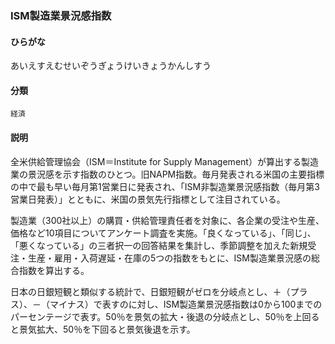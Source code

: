 <div style="display:none;">

## [あ行](securities-terms?id=あ行)

</div>

### ISM製造業景況感指数

#### ひらがな

あいえすえむせいぞうぎょうけいきょうかんしすう

#### 分類

`経済`

#### 説明

全米供給管理協会（ISM＝Institute for Supply Management）が算出する製造業の景況感を示す指数のひとつ。旧NAPM指数。毎月発表される米国の主要指標の中で最も早い毎月第1営業日に発表され、「ISM非製造業景況感指数（毎月第3営業日発表）」とともに、米国の景気先行指標として注目されている。
 
製造業（300社以上）の購買・供給管理責任者を対象に、各企業の受注や生産、価格など10項目についてアンケート調査を実施。「良くなっている」、「同じ」、「悪くなっている」の三者択一の回答結果を集計し、季節調整を加えた新規受注・生産・雇用・入荷遅延・在庫の5つの指数をもとに、ISM製造業景況感の総合指数を算出する。
 
日本の日銀短観と類似する統計で、日銀短観がゼロを分岐点とし、＋（プラス）、－（マイナス）で表すのに対し、ISM製造業景況感指数は0から100までのパーセンテージで表す。50％を景気の拡大・後退の分岐点とし、50％を上回ると景気拡大、50％を下回ると景気後退を示す。

<div style="display:none;">

## [か行](securities-terms?id=か行)
## [さ行](securities-terms?id=さ行)
## [た行](securities-terms?id=た行)
## [な行](securities-terms?id=な行)
## [は行](securities-terms?id=は行)
## [ま行](securities-terms?id=ま行)
## [や行](securities-terms?id=や行)
## [ら行](securities-terms?id=ら行)
## [わ行](securities-terms?id=わ行)
## [英数字・記号](securities-terms?id=英数字・記号)

</div>

